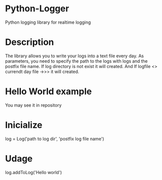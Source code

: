 # Python-Logger
  Python logging library for realtime logging 

# Description 
  The library allows you to write your logs into a text file every day. 
  As parameters, you need to specify the path to the logs with logs and the postfix file name.
  If log directory is not exist it will created. 
  And If logfile <> currendt day file ->>> it will created.

# Hello World example
  You may see it in repository

# Inicialize
  log = Log('path to log dir', 'postfix log file name')
  
# Udage
  log.addToLog('Hello world')


